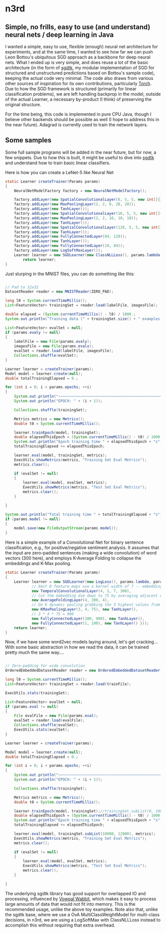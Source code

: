 n3rd
====

## Simple, no frills, easy to use (and understand) neural nets / deep learning in Java

I wanted a simple, easy to use, flexible (enough) neural net architecture for experiments, and at the same time, I wanted to see how far we can push Leon Bottou's ubiquitous SGD approach as a backbone for deep neural nets.  What I ended up is very simple, and does reuse a lot of the basic architecture (in the form of [sgdtk](https://github.com/dpressel/sgdtk/blob/master/README.md), my modular implementation of SGD for structured and unstructured predictions based on Bottou's sample code), keeping the actual code very minimal. The code also draws from various other sources of inspiration for its own contributions, particularly [Torch](https://github.com/torch).  Due to how the SGD framework is structured (primarily for linear classification problems), we are left handling backprop in the model, outside of the actual Learner, a necessary by-product (I think) of preserving the original structure.

For the time being, this code is implemented in pure CPU Java, though I believe other backends should be possible as well (I hope to address this in the near future).  Adagrad is currently used to train the network layers.

## Some samples

Some full sample programs will be added in the near future, but for now, a few snippets.  Due to how this is built, it might be useful to dive into [sgdtk](https://github.com/dpressel/sgdtk/blob/master/README.md) and understand how to train basic linear classifiers.

Here is how you can create a LeNet-5 like Neural Net

```java
static Learner createTrainer(Params params)
{
    NeuralNetModelFactory factory = new NeuralNetModelFactory();

    factory.addLayer(new SpatialConvolutionalLayer(6, 5, 5, new int[]{1,32,32}));
    factory.addLayer(new MaxPoolingLayer(2, 2, 6, 28, 28));
    factory.addLayer(new TanhLayer());
    factory.addLayer(new SpatialConvolutionalLayer(16, 5, 5, new int[]{6,14,14}));
    factory.addLayer(new MaxPoolingLayer(2, 2, 16, 10, 10));
    factory.addLayer(new TanhLayer());
    factory.addLayer(new SpatialConvolutionalLayer(128, 5, 5, new int[]{16,5,5}));
    factory.addLayer(new TanhLayer());
    factory.addLayer(new FullyConnectedLayer(84, 128));
    factory.addLayer(new TanhLayer());
    factory.addLayer(new FullyConnectedLayer(10, 84));
    factory.addLayer(new LogSoftMaxLayer());
    Learner learner = new SGDLearner(new ClassNLLLoss(), params.lambda, params.eta0, factory, new FixedLearningRateSchedule());
        return learner;
}

```

Just slurping in the MNIST files, you can do something like this:

```java

// Pad to 32x32
DatasetReader reader = new MNISTReader(ZERO_PAD);

long l0 = System.currentTimeMillis();
List<FeatureVector> trainingSet = reader.load(labelFile, imagesFile);

double elapsed = (System.currentTimeMillis() - l0) / 1000.;
System.out.println("Training data (" + trainingSet.size() + " examples) + loaded in " + elapsed + "s");

List<FeatureVector> evalSet = null;
if (params.evaly != null)
{
    labelFile = new File(params.evaly);
    imagesFile = new File(params.evalx);
    evalSet = reader.load(labelFile, imagesFile);
    Collections.shuffle(evalSet);
}

Learner learner = createTrainer(params);
Model model = learner.create(null);
double totalTrainingElapsed = 0.;

for (int i = 0; i < params.epochs; ++i)
{
    System.out.println("~~~~~~~~~~~~~~~~~~~~~~~~~~~~~~~~~~~~~~~~~~~~~~~~~~~~~~~~~~~~~~~~~~~");
    System.out.println("EPOCH: " + (i + 1));

    Collections.shuffle(trainingSet);

    Metrics metrics = new Metrics();
    double t0 = System.currentTimeMillis();

    learner.trainEpoch(model, trainingSet);
    double elapsedThisEpoch = (System.currentTimeMillis() - t0) / 1000.;
    System.out.println("Epoch training time " + elapsedThisEpoch + "s");
    totalTrainingElapsed += elapsedThisEpoch;

    learner.eval(model, trainingSet, metrics);
    ExecUtils.showMetrics(metrics, "Training Set Eval Metrics");
    metrics.clear();

    if (evalSet != null)
    {
        learner.eval(model, evalSet, metrics);
        ExecUtils.showMetrics(metrics, "Test Set Eval Metrics");
        metrics.clear();
    }

}

System.out.println("Total training time " + totalTrainingElapsed + "s");
if (params.model != null)
{
    model.save(new FileOutputStream(params.model));
}

```

Here is a simple example of a Convolutional Net for binary sentence classification, e.g., for positive/negative sentiment analysis.  It assumes that the input are zero-padded sentences (making a wide convolution) of word vectors (300 here), and employs K-Average Folding to collapse the embeddings and K-Max pooling.

```java
static Learner createTrainer(Params params)
{
    Learner learner = new SGDLearner(new LogLoss(), params.lambda, params.eta0, new NeuralNetModelFactory(new Layer[] {
            // Emit 8 feature maps use a kernel width of 7 -- embeddings are 300 deep (L1)
            new TemporalConvolutionalLayer(4, 1, 7, 300),
            // Cut the embedding dim down to 75 by averaging adjacent embedding rows
            new AverageFoldingLayer(4, 300, 4),
            // Do K dynamic pooling grabbing the 3 highest values from each signal
            new KMaxPoolingLayer(3, 4, 75), new TanhLayer(),
            // 3 * 4 * 75 = 900
            new FullyConnectedLayer(100, 900), new TanhLayer(),
            new FullyConnectedLayer(1, 100), new TanhLayer() }));
    return learner;
}
```

Now, if we have some word2vec models laying around, let's get cracking... With some basic abstraction in how we read the data, it can be trained pretty much the same way....

```java

// Zero-padding for wide convolution
OrderedEmbeddedDatasetReader reader = new OrderedEmbeddedDatasetReader("D:/data/xdata/GoogleNews-vectors-negative300.bin", (7 - 1) / 2);

long l0 = System.currentTimeMillis();
List<FeatureVector> trainingSet = reader.load(trainFile);

ExecUtils.stats(trainingSet);

List<FeatureVector> evalSet = null;
if (params.eval != null)
{
    File evalFile = new File(params.eval);
    evalSet = reader.load(evalFile);
    Collections.shuffle(evalSet);
    ExecUtils.stats(evalSet);
}

Learner learner = createTrainer(params);

Model model = learner.create(null);
double totalTrainingElapsed = 0.;

for (int i = 0; i < params.epochs; ++i)
{
    System.out.println("~~~~~~~~~~~~~~~~~~~~~~~~~~~~~~~~~~~~~~~~~~~~~~~~~~~~~~~~~~~~~~~~~~~");
    System.out.println("EPOCH: " + (i + 1));

    Collections.shuffle(trainingSet);

    Metrics metrics = new Metrics();
    double t0 = System.currentTimeMillis();

    learner.trainEpoch(model, trainingSet);//trainingSet.subList(0, 1000));
    double elapsedThisEpoch = (System.currentTimeMillis() - t0) / 1000.;
    System.out.println("Epoch training time " + elapsedThisEpoch + "s");
    totalTrainingElapsed += elapsedThisEpoch;

    learner.eval(model, trainingSet.subList(10000, 12000), metrics);
    ExecUtils.showMetrics(metrics, "Training Set Eval Metrics");
    metrics.clear();

    if (evalSet != null)
    {
        learner.eval(model, evalSet, metrics);
        ExecUtils.showMetrics(metrics, "Test Set Eval Metrics");
        metrics.clear();
    }

}
```
The underlying sgdtk library has good support for overlapped IO and processing, influenced by [Vowpal Wabbit](https://github.com/JohnLangford/vowpal_wabbit), which makes it easy to process large amounts of data that would not fit into memory.  This is the recommended usage, unlike the above toy examples.  Note also that, unlike the sgdtk base, where we use a OvA MultiClassWeightModel for multi-class decisions, in n3rd, we are using a LogSoftMax with ClassNLLLoss instead to accomplish this without requiring that extra overhead.
